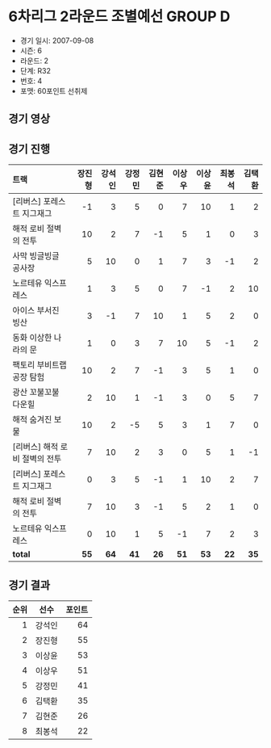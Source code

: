 # 6차리그 2라운드 조별예선 GROUP D

- 경기 일시: 2007-09-08
- 시즌: 6
- 라운드: 2
- 단계: R32
- 번호: 4
- 포맷: 60포인트 선취제





## 경기 영상
## 경기 진행

| 트랙 | 장진형 | 강석인 | 강정민 | 김현준 | 이상우 | 이상윤 | 최봉석 | 김택환 |
|:---|---:|---:|---:|---:|---:|---:|---:|---:|
| [리버스] 포레스트 지그재그 | -1 | 3 | 5 | 0 | 7 | 10 | 1 | 2 |
| 해적 로비 절벽의 전투 | 10 | 2 | 7 | -1 | 5 | 1 | 0 | 3 |
| 사막 빙글빙글 공사장 | 5 | 10 | 0 | 1 | 7 | 3 | -1 | 2 |
| 노르테유 익스프레스 | 1 | 3 | 5 | 0 | 7 | -1 | 2 | 10 |
| 아이스 부서진 빙산 | 3 | -1 | 7 | 10 | 1 | 5 | 2 | 0 |
| 동화 이상한 나라의 문 | 1 | 0 | 3 | 7 | 10 | 5 | -1 | 2 |
| 팩토리 부비트랩 공장 탐험 | 10 | 2 | 7 | -1 | 3 | 5 | 1 | 0 |
| 광산 꼬불꼬불 다운힐 | 2 | 10 | 1 | -1 | 3 | 0 | 5 | 7 |
| 해적 숨겨진 보물 | 10 | 2 | -5 | 5 | 3 | 1 | 7 | 0 |
| [리버스] 해적 로비 절벽의 전투 | 7 | 10 | 2 | 3 | 0 | 5 | 1 | -1 |
| [리버스] 포레스트 지그재그 | 0 | 3 | 5 | -1 | 1 | 10 | 2 | 7 |
| 해적 로비 절벽의 전투 | 7 | 10 | 3 | -1 | 5 | 2 | 1 | 0 |
| 노르테유 익스프레스 | 0 | 10 | 1 | 5 | -1 | 7 | 2 | 3 |
| __total__ | __55__ | __64__ | __41__ | __26__ | __51__ | __53__ | __22__ | __35__ |




## 경기 결과

| 순위 | 선수 | 포인트 |
|---:|:---:|---:|
| 1 | 강석인 | 64 |
| 2 | 장진형 | 55 |
| 3 | 이상윤 | 53 |
| 4 | 이상우 | 51 |
| 5 | 강정민 | 41 |
| 6 | 김택환 | 35 |
| 7 | 김현준 | 26 |
| 8 | 최봉석 | 22 |

